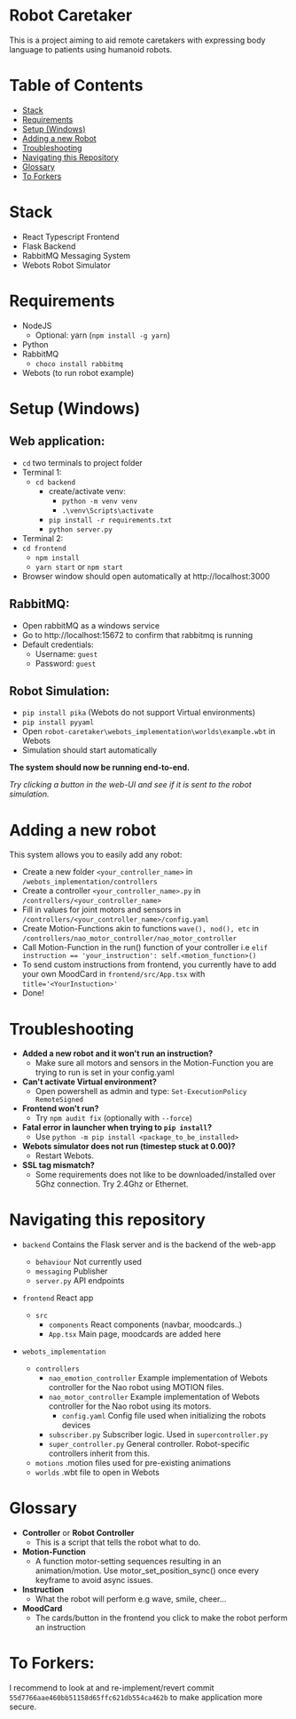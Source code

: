 # **Robot Caretaker**
This is a project aiming to aid remote caretakers with expressing body language to patients using humanoid robots.

# Table of Contents
- [Stack](#stack)
- [Requirements](#requirements)
- [Setup (Windows)](#setup-windows)
- [Adding a new Robot](#adding-a-new-robot)
- [Troubleshooting](#troubleshooting)
- [Navigating this Repository](#navigating-this-repository)
- [Glossary](#glossary)
- [To Forkers](#to-forkers)


# Stack
- React Typescript Frontend
- Flask Backend
- RabbitMQ Messaging System
- Webots Robot Simulator

# Requirements
- NodeJS
    - Optional: yarn (`npm install -g yarn`) 
- Python
- RabbitMQ
    - `choco install rabbitmq`
- Webots (to run robot example)

# Setup (Windows)
## Web application:
- `cd` two terminals to project folder
- Terminal 1:
    - `cd backend`
        - create/activate venv:
            - `python -m venv venv`
            - `.\venv\Scripts\activate`
        - `pip install -r requirements.txt`
        - `python server.py`
- Terminal 2:
- `cd frontend`
    - `npm install`
    - `yarn start` or `npm start`
- Browser window should open automatically at http://localhost:3000

## RabbitMQ:
- Open rabbitMQ as a windows service
- Go to http://localhost:15672 to confirm that rabbitmq is running
- Default credentials:
    - Username: `guest`
    - Password: `guest`

## Robot Simulation:
- `pip install pika` (Webots do not support Virtual environments)
- `pip install pyyaml`
- Open `robot-caretaker\webots_implementation\worlds\example.wbt` in Webots
- Simulation should start automatically

**The system should now be running end-to-end.**

*Try clicking a button in the web-UI and see if it is sent to the robot simulation.*

# Adding a new robot
This system allows you to easily add any robot:
* Create a new folder `<your_controller_name>` in `/webots_implementation/controllers`
* Create a controller `<your_controller_name>.py` in `/controllers/<your_controller_name>`
* Fill in values for joint motors and sensors in `/controllers/<your_controller_name>/config.yaml`
* Create Motion-Functions akin to functions `wave(), nod(), etc` in `/controllers/nao_motor_controller/nao_motor_controller`
* Call Motion-Function in the run() function of your controller i.e `elif instruction == 'your_instruction': self.<motion_function>()`
* To send custom instructions from frontend, you currently have to add your own MoodCard in `frontend/src/App.tsx` with `title='<YourInstuction>'`
* Done!

# Troubleshooting
- **Added a new robot and it won't run an instruction?**
    - Make sure all motors and sensors in the Motion-Function you are trying to run is set in your config.yaml
- **Can't activate Virtual environment?**
    - Open powershell as admin and type: `Set-ExecutionPolicy RemoteSigned`
- **Frontend won't run?**
    - Try `npm audit fix` (optionally with `--force`)
- **Fatal error in launcher when trying to `pip install`?**
    - Use `python -m pip install <package_to_be_installed>`
- **Webots simulator does not run (timestep stuck at 0.00)?**
    - Restart Webots. 
- **SSL tag mismatch?**
    - Some requirements does not like to be downloaded/installed over 5Ghz connection. Try 2.4Ghz or Ethernet.

# Navigating this repository
- `backend` Contains the Flask server and is the backend of the web-app
    - `behaviour` Not currently used
    - `messaging` Publisher
    - `server.py` API endpoints

- `frontend` React app
    - `src`
        - `components` React components (navbar, moodcards..)
        - `App.tsx` Main page, moodcards are added here

- `webots_implementation`
    - `controllers` 
        - `nao_emotion_controller` Example implementation of Webots controller for the Nao robot using MOTION files.
        - `nao_motor_controller` Example implementation of Webots controller for the Nao robot using its motors.
            - `config.yaml` Config file used when initializing the robots devices
        - `subscriber.py` Subscriber logic. Used in `supercontroller.py`
        - `super_controller.py` General controller. Robot-specific controllers inherit from this.
    - `motions` .motion files used for pre-existing animations
    - `worlds` .wbt file to open in Webots
    
# Glossary
- **Controller** or **Robot Controller**
    - This is a script that tells the robot what to do.
- **Motion-Function**
    - A function motor-setting sequences resulting in an animation/motion. Use motor_set_position_sync() once every keyframe to avoid async issues.
- **Instruction**
    - What the robot will perform e.g wave, smile, cheer...
- **MoodCard**
    - The cards/button in the frontend you click to make the robot perform an instruction
    
# To Forkers:
I recommend to look at and re-implement/revert commit `55d7766aae460bb51158d65ffc621db554ca462b` to make application more secure.
